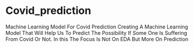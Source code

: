 # Covid_prediction
Machine Learning Model For Covid Prediction
Creating A Machine Learning Model That Will Help Us To Predict The Possibility If Some One Is Suffering From Covid Or Not.
In this The Focus Is Not On EDA But More On Prediction

